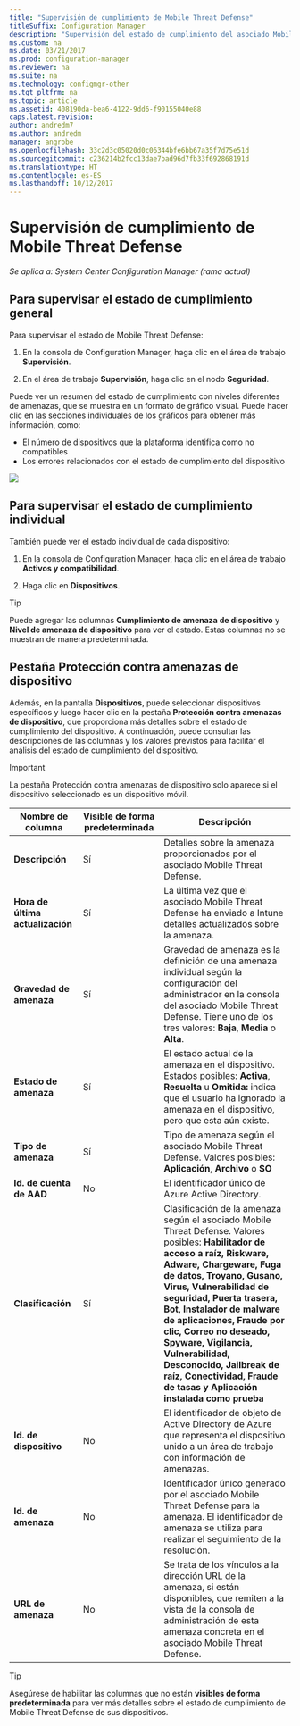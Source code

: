 ```yaml
---
title: "Supervisión de cumplimiento de Mobile Threat Defense"
titleSuffix: Configuration Manager
description: "Supervisión del estado de cumplimiento del asociado Mobile Threat Defense en la consola de administrador de Configuration Manager"
ms.custom: na
ms.date: 03/21/2017
ms.prod: configuration-manager
ms.reviewer: na
ms.suite: na
ms.technology: configmgr-other
ms.tgt_pltfrm: na
ms.topic: article
ms.assetid: 408190da-bea6-4122-9dd6-f90155040e88
caps.latest.revision: 
author: andredm7
ms.author: andredm
manager: angrobe
ms.openlocfilehash: 33c2d3c05020d0c06344bfe6bb67a35f7d75e51d
ms.sourcegitcommit: c236214b2fcc13dae7bad96d7fb33f692868191d
ms.translationtype: HT
ms.contentlocale: es-ES
ms.lasthandoff: 10/12/2017
---
```

# <a name="monitor-mobile-threat-defense-compliance"></a>**Supervisión de cumplimiento de Mobile Threat Defense**

*Se aplica a: System Center Configuration Manager (rama actual)*

## <a name="to-monitor-the-overall-compliance-status"></a>Para supervisar el estado de cumplimiento general

Para supervisar el estado de Mobile Threat Defense:

1.  En la consola de Configuration Manager, haga clic en el área de trabajo **Supervisión**.

2.  En el área de trabajo **Supervisión**, haga clic en el nodo **Seguridad**.

Puede ver un resumen del estado de cumplimiento con niveles diferentes de amenazas, que se muestra en un formato de gráfico visual. Puede hacer clic en las secciones individuales de los gráficos para obtener más información, como: 

- El número de dispositivos que la plataforma identifica como no compatibles
- Los errores relacionados con el estado de cumplimiento del dispositivo

![](http://i.imgur.com/bmPsiWk.png)

## <a name="to-monitor-the-individual-compliance-status"></a>Para supervisar el estado de cumplimiento individual

También puede ver el estado individual de cada dispositivo:

1.  En la consola de Configuration Manager, haga clic en el área de trabajo **Activos y compatibilidad**.

2.  Haga clic en **Dispositivos**.

> [!TIP] 
> Puede agregar las columnas **Cumplimiento de amenaza de dispositivo** y **Nivel de amenaza de dispositivo** para ver el estado. Estas columnas no se muestran de manera predeterminada.

## <a name="device-threat-protection-tab"></a>Pestaña Protección contra amenazas de dispositivo

Además, en la pantalla **Dispositivos**, puede seleccionar dispositivos específicos y luego hacer clic en la pestaña **Protección contra amenazas de dispositivo**, que proporciona más detalles sobre el estado de cumplimiento del dispositivo. A continuación, puede consultar las descripciones de las columnas y los valores previstos para facilitar el análisis del estado de cumplimiento del dispositivo.

> [!IMPORTANT] 
> La pestaña Protección contra amenazas de dispositivo solo aparece si el dispositivo seleccionado es un dispositivo móvil.

|Nombre de columna|Visible de forma predeterminada|Descripción| 
|-|-|-|
|**Descripción**| Sí | Detalles sobre la amenaza proporcionados por el asociado Mobile Threat Defense. |
|**Hora de última actualización**| Sí | La última vez que el asociado Mobile Threat Defense ha enviado a Intune detalles actualizados sobre la amenaza. |
|**Gravedad de amenaza**| Sí | Gravedad de amenaza es la definición de una amenaza individual según la configuración del administrador en la consola del asociado Mobile Threat Defense. Tiene uno de los tres valores: **Baja**, **Media** o **Alta**. |
|**Estado de amenaza**| Sí | El estado actual de la amenaza en el dispositivo. Estados posibles: **Activa**, **Resuelta** u **Omitida:** indica que el usuario ha ignorado la amenaza en el dispositivo, pero que esta aún existe. |
|**Tipo de amenaza**| Sí | Tipo de amenaza según el asociado Mobile Threat Defense. Valores posibles: **Aplicación**, **Archivo** o **SO** |
|**Id. de cuenta de AAD**| No | El identificador único de Azure Active Directory. |
|**Clasificación**| Sí | Clasificación de la amenaza según el asociado Mobile Threat Defense. Valores posibles: **Habilitador de acceso a raíz, Riskware, Adware, Chargeware, Fuga de datos, Troyano, Gusano, Virus, Vulnerabilidad de seguridad, Puerta trasera, Bot, Instalador de malware de aplicaciones, Fraude por clic, Correo no deseado, Spyware, Vigilancia, Vulnerabilidad, Desconocido, Jailbreak de raíz, Conectividad, Fraude de tasas y Aplicación instalada como prueba** |
|**Id. de dispositivo**| No | El identificador de objeto de Active Directory de Azure que representa el dispositivo unido a un área de trabajo con información de amenazas. |
|**Id. de amenaza**| No | Identificador único generado por el asociado Mobile Threat Defense para la amenaza. El identificador de amenaza se utiliza para realizar el seguimiento de la resolución. |
|**URL de amenaza**| No | Se trata de los vínculos a la dirección URL de la amenaza, si están disponibles, que remiten a la vista de la consola de administración de esta amenaza concreta en el asociado Mobile Threat Defense. |

> [!TIP] 
> Asegúrese de habilitar las columnas que no están **visibles de forma predeterminada** para ver más detalles sobre el estado de cumplimiento de Mobile Threat Defense de sus dispositivos.
